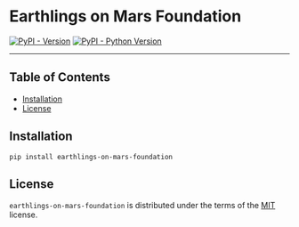# Earthlings on Mars Foundation

[![PyPI - Version](https://img.shields.io/pypi/v/earthlings-on-mars-foundation.svg)](https://pypi.org/project/earthlings-on-mars-foundation)
[![PyPI - Python Version](https://img.shields.io/pypi/pyversions/earthlings-on-mars-foundation.svg)](https://pypi.org/project/earthlings-on-mars-foundation)

______________________________________________________________________

## Table of Contents

- [Installation](#installation)
- [License](#license)

## Installation

```console
pip install earthlings-on-mars-foundation
```

## License

`earthlings-on-mars-foundation` is distributed under the terms of the [MIT](https://spdx.org/licenses/MIT.html) license.
